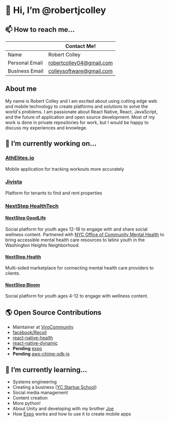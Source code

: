

# 👋 Hi, I’m @robertjcolley

## 📫 How to reach me...

|                | Contact Me!                               | 
| -------------- | ------------------------------------------------------- | 
| Name           | Robert Colley                                           | 
| Personal Email | [robertcolley04@gmail.com](mailto:robertcolley04@gmail.com) |
| Business Email | [colleysoftware@gmail.com](mailto:colleysoftware@gmail.com) |

## About me

My name is Robert Colley and I am excited about using cutting edge web and mobile technology to create platforms and solutions to solve the world's problems. I am passionate about React Native, React, JavaScript, and the future of application and open source development. Most of my work is done in private repositories for work, but I would be happy to discuss my experiences and knowlege.

## 🔭 I’m currently working on...

### [AthElites.io](https://www.athelites.io)

Mobile application for tracking workouts more accurately

### [Jivista](https://jivista-io.vercel.app)

Platform for tenants to find and rent properties

### [NextStep HealthTech](https://nextstep.world)

#### [NextStep GoodLife](https://nextstepgoodife.com)

Social platform for youth ages 12-18 to engage with and share social wellness content. Partnered with [NYC Office of Community Mental Health](https://mentalhealth.cityofnewyork.us/wp-content/uploads/2022/01/MH_Report_v3.1_pages.pdf) to bring accessible mental health care resources to latinx youth in the Washington Heights Neighborhood.

#### [NextStep.Health](https://nextstep.health)

Multi-sided marketplace for connecting mental health care providers to clients.

#### [NextStep Bloom](https://nextstepbloom.com)

Social platform for youth ages 4-12 to engage with wellness content.

## 🌎 Open Source Contributions

- Maintainer at [ViroCommunity](https://github.com/ViroCommunity)
- [facebook/Recoil](https://github.com/facebookexperimental/Recoil)
- [react-native-health](https://github.com/agencyenterprise/react-native-health)
- [react-native-dynamic](https://github.com/codemotionapps/react-native-dynamic)
- __Pending__ [expo](https://github.com/expo/expo)
- __Pending__ [aws-chime-sdk-js](https://github.com/aws/amazon-chime-sdk-js)

## 🌱 I’m currently learning...

- Systems engineering
- Creating a business ([YC Startup School](https://www.startupschool.org/curriculum))
- Social media management
- Content creation
- More python!
- About Unity and developing with my brother [Joe](https://github.com/JoeThCo)
- How [Expo](https://github.com/expo/expo) works and how to use it to create mobile apps
